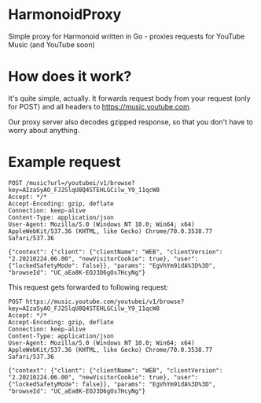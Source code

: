 # HarmonoidProxy
Simple proxy for Harmonoid written in Go - proxies requests for YouTube Music (and YouTube soon)

# How does it work?
It's quite simple, actually. It forwards request body from your request (only for POST) and all headers to https://music.youtube.com.

Our proxy server also decodes gzipped response, so that you don't have to worry about anything.

# Example request
```http request
POST /music?url=/youtubei/v1/browse?key=AIzaSyAO_FJ2SlqU8Q4STEHLGCilw_Y9_11qcW8
Accept: */*
Accept-Encoding: gzip, deflate
Connection: keep-alive
Content-Type: application/json
User-Agent: Mozilla/5.0 (Windows NT 10.0; Win64; x64) AppleWebKit/537.36 (KHTML, like Gecko) Chrome/70.0.3538.77 Safari/537.36

{"context": {"client": {"clientName": "WEB", "clientVersion": "2.20210224.06.00", "newVisitorCookie": true}, "user": {"lockedSafetyMode": false}}, "params": "EgVhYm91dA%3D%3D", "browseId": "UC_aEa8K-EOJ3D6gOs7HcyNg"}
```

This request gets forwarded to following request:
```http request
POST https://music.youtube.com/youtubei/v1/browse?key=AIzaSyAO_FJ2SlqU8Q4STEHLGCilw_Y9_11qcW8
Accept: */*
Accept-Encoding: gzip, deflate
Connection: keep-alive
Content-Type: application/json
User-Agent: Mozilla/5.0 (Windows NT 10.0; Win64; x64) AppleWebKit/537.36 (KHTML, like Gecko) Chrome/70.0.3538.77 Safari/537.36

{"context": {"client": {"clientName": "WEB", "clientVersion": "2.20210224.06.00", "newVisitorCookie": true}, "user": {"lockedSafetyMode": false}}, "params": "EgVhYm91dA%3D%3D", "browseId": "UC_aEa8K-EOJ3D6gOs7HcyNg"}
```
